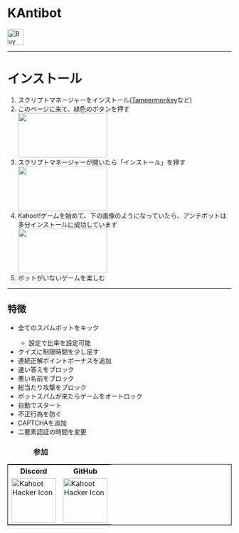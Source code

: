 <h1>KAntibot</h1>
<a href='https://ko-fi.com/D1D4385AU' target='_blank'><img height='36' style='border:0px;height:36px;' src='https://cdn.ko-fi.com/cdn/kofi2.png?v=2' alt='Buy Me a Coffee at ko-fi.com' /></a>
<hr>
<b><h1>インストール</h1></b>
<ol>
  <li>スクリプトマネージャーをインストール(<a href="https://www.tampermonkey.net/">Tampermonkey</a>など)</li>
  <li>このページに来て、緑色のボタンを押す</li>
  <img src="https://i.imgur.com/iu6hbCt.png" height="100" width="200">
  <li>スクリプトマネージャーが開いたら「インストール」を押す</li>
  <img src="https://i.imgur.com/TvRqjFG.png" height="100" width="200">
  <li>Kahoot!ゲームを始めて、下の画像のようになっていたら、アンチボットは多分インストールに成功しています</li>
  <img src="https://i.imgur.com/5bLLJqA.png" height="100" width="200">
  <li>ボットがいないゲームを楽しむ</li>
</ol>
<hr>
<h2>特徴</h2>
<ul>
  <li>全てのスパムボットをキック</li>
  <ul><li>設定で比率を設定可能</li></ul>
  <li>クイズに制限時間を少し足す</li>
  <li>連続正解ポイントボーナスを追加</li>
  <li>速い答えをブロック</li>
  <li>悪い名前をブロック</li>
  <li>総当たり攻撃をブロック</li>
  <li>ボットスパムが来たらゲームをオートロック</li>
  <li>自動でスタート</li>
  <li>不正行為を防ぐ</li>
  <li>CAPTCHAを追加</li>
  <li>二要素認証の時間を変更</li>
</ul>
<h3>&nbsp; &nbsp; &nbsp; &nbsp; &nbsp; &nbsp; &nbsp; &nbsp;参加</h3>
<table style="border: solid 0.1rem black">
  <tbody>
    <tr>
      <th>Discord</th>
      <th>GitHub</th>
    </tr>
    <tr>
      <td><a href="https://discord.gg/pPdvXU6"><img src="https://i.imgur.com/2fVANMw.png" alt="Kahoot Hacker Icon" height="100" width="100"></a></td>
      <td><a href="https://github.com/theusaf/kahoot-antibot"><img src="https://github.githubassets.com/images/modules/logos_page/GitHub-Mark.png" alt="Kahoot Hacker Icon" height="100" width="100"></a></td>
    </tr>
  </tbody>
</table>
